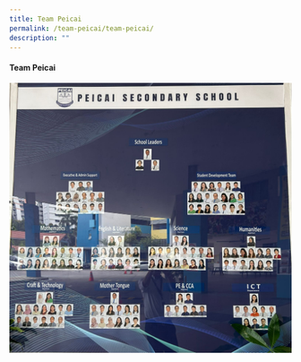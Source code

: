 ```yaml
---
title: Team Peicai
permalink: /team-peicai/team-peicai/
description: ""
---
```

<p></p><h4><strong>Team Peicai</strong></h4><p></p>
<img src="/images/team peicai 01.jpg">